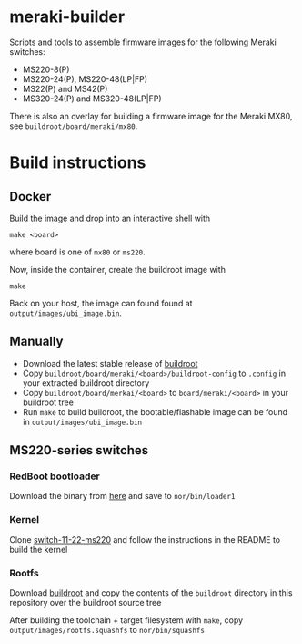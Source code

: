 # meraki-builder
Scripts and tools to assemble firmware images for the following Meraki switches:
* MS220-8(P)
* MS220-24(P), MS220-48(LP|FP)
* MS22(P) and MS42(P)
* MS320-24(P) and MS320-48(LP|FP)

There is also an overlay for building a firmware image for the Meraki MX80, see `buildroot/board/meraki/mx80`.

# Build instructions

## Docker

Build the image and drop into an interactive shell with

    make <board>

where board is one of `mx80` or `ms220`.

Now, inside the container, create the buildroot image with

    make

Back on your host, the image can found found at `output/images/ubi_image.bin`.


## Manually

* Download the latest stable release of [buildroot](https://www.buildroot.org/download.html)
* Copy `buildroot/board/meraki/<board>/buildroot-config` to `.config` in your extracted buildroot directory
* Copy `buildroot/board/merkai/<board>` to `board/meraki/<board>` in your buildroot tree
* Run `make` to build buildroot, the bootable/flashable image can be found in `output/images/ubi_image.bin`


## MS220-series switches

### RedBoot bootloader

Download the binary from [here](https://github.com/halmartin/MS42-GPL-sources-3-18-122/raw/master/redboot/redboot-nocrc-sz.bin) and save to `nor/bin/loader1`

### Kernel

Clone [switch-11-22-ms220](https://github.com/halmartin/switch-11-22-ms220) and follow the instructions in the README to build the kernel

### Rootfs

Download [buildroot](https://www.buildroot.org/download.html) and copy the contents of the `buildroot` directory in this repository over the buildroot source tree

After building the toolchain + target filesystem with `make`, copy `output/images/rootfs.squashfs` to `nor/bin/squashfs`
